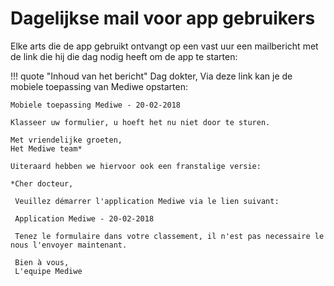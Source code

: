 # Dagelijkse mail voor app gebruikers

Elke arts die de app gebruikt ontvangt op een vast uur een mailbericht
met de link die hij die dag nodig heeft om de app te starten:

!!! quote "Inhoud van het bericht"
    Dag dokter,
    Via deze link kan je de mobiele toepassing van Mediwe opstarten:
    
    Mobiele toepassing Mediwe - 20-02-2018
    
    Klasseer uw formulier, u hoeft het nu niet door te sturen.
    
    Met vriendelijke groeten,
    Het Mediwe team*
    
    Uiteraard hebben we hiervoor ook een franstalige versie:
    
    *Cher docteur,
    
     Veuillez démarrer l'application Mediwe via le lien suivant:
     
     Application Mediwe - 20-02-2018
     
     Tenez le formulaire dans votre classement, il n'est pas necessaire le nous l'envoyer maintenant.
     
     Bien à vous,
     L'equipe Mediwe


